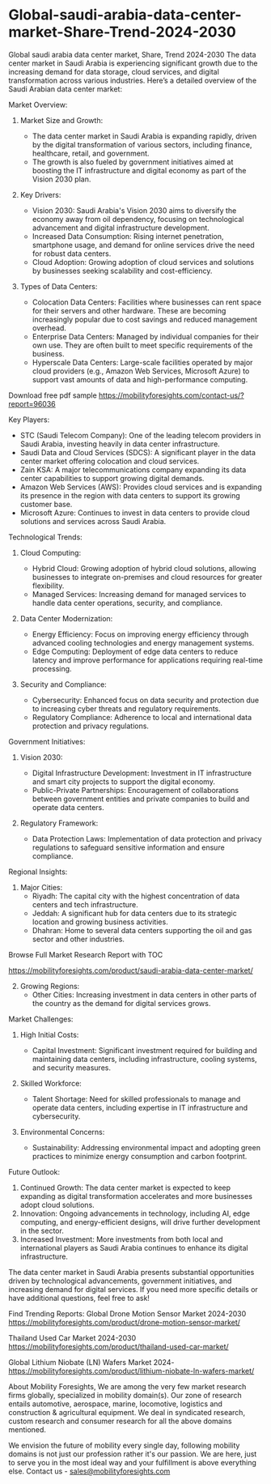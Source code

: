 # Global-saudi-arabia-data-center-market-Share-Trend-2024-2030
Global saudi arabia data center market, Share, Trend  2024-2030
The data center market in Saudi Arabia is experiencing significant growth due to the increasing demand for data storage, cloud services, and digital transformation across various industries. Here’s a detailed overview of the Saudi Arabian data center market:

 Market Overview:

1. Market Size and Growth:
   - The data center market in Saudi Arabia is expanding rapidly, driven by the digital transformation of various sectors, including finance, healthcare, retail, and government.
   - The growth is also fueled by government initiatives aimed at boosting the IT infrastructure and digital economy as part of the Vision 2030 plan.

2. Key Drivers:
   - Vision 2030: Saudi Arabia's Vision 2030 aims to diversify the economy away from oil dependency, focusing on technological advancement and digital infrastructure development.
   - Increased Data Consumption: Rising internet penetration, smartphone usage, and demand for online services drive the need for robust data centers.
   - Cloud Adoption: Growing adoption of cloud services and solutions by businesses seeking scalability and cost-efficiency.

3. Types of Data Centers:
   - Colocation Data Centers: Facilities where businesses can rent space for their servers and other hardware. These are becoming increasingly popular due to cost savings and reduced management overhead.
   - Enterprise Data Centers: Managed by individual companies for their own use. They are often built to meet specific requirements of the business.
   - Hyperscale Data Centers: Large-scale facilities operated by major cloud providers (e.g., Amazon Web Services, Microsoft Azure) to support vast amounts of data and high-performance computing.


Download free pdf sample 
https://mobilityforesights.com/contact-us/?report=96036 



 Key Players:
- STC (Saudi Telecom Company): One of the leading telecom providers in Saudi Arabia, investing heavily in data center infrastructure.
- Saudi Data and Cloud Services (SDCS): A significant player in the data center market offering colocation and cloud services.
- Zain KSA: A major telecommunications company expanding its data center capabilities to support growing digital demands.
- Amazon Web Services (AWS): Provides cloud services and is expanding its presence in the region with data centers to support its growing customer base.
- Microsoft Azure: Continues to invest in data centers to provide cloud solutions and services across Saudi Arabia.

 Technological Trends:

1. Cloud Computing:
   - Hybrid Cloud: Growing adoption of hybrid cloud solutions, allowing businesses to integrate on-premises and cloud resources for greater flexibility.
   - Managed Services: Increasing demand for managed services to handle data center operations, security, and compliance.

2. Data Center Modernization:
   - Energy Efficiency: Focus on improving energy efficiency through advanced cooling technologies and energy management systems.
   - Edge Computing: Deployment of edge data centers to reduce latency and improve performance for applications requiring real-time processing.

3. Security and Compliance:
   - Cybersecurity: Enhanced focus on data security and protection due to increasing cyber threats and regulatory requirements.
   - Regulatory Compliance: Adherence to local and international data protection and privacy regulations.

 Government Initiatives:

1. Vision 2030:
   - Digital Infrastructure Development: Investment in IT infrastructure and smart city projects to support the digital economy.
   - Public-Private Partnerships: Encouragement of collaborations between government entities and private companies to build and operate data centers.

2. Regulatory Framework:
   - Data Protection Laws: Implementation of data protection and privacy regulations to safeguard sensitive information and ensure compliance.

 Regional Insights:

1. Major Cities:
   - Riyadh: The capital city with the highest concentration of data centers and tech infrastructure.
   - Jeddah: A significant hub for data centers due to its strategic location and growing business activities.
   - Dhahran: Home to several data centers supporting the oil and gas sector and other industries.

   
Browse Full Market Research Report with TOC 

https://mobilityforesights.com/product/saudi-arabia-data-center-market/ 


2. Growing Regions:
   - Other Cities: Increasing investment in data centers in other parts of the country as the demand for digital services grows.

 Market Challenges:

1. High Initial Costs:
   - Capital Investment: Significant investment required for building and maintaining data centers, including infrastructure, cooling systems, and security measures.

2. Skilled Workforce:
   - Talent Shortage: Need for skilled professionals to manage and operate data centers, including expertise in IT infrastructure and cybersecurity.

3. Environmental Concerns:
   - Sustainability: Addressing environmental impact and adopting green practices to minimize energy consumption and carbon footprint.

 Future Outlook:

1. Continued Growth: The data center market is expected to keep expanding as digital transformation accelerates and more businesses adopt cloud solutions.
2. Innovation: Ongoing advancements in technology, including AI, edge computing, and energy-efficient designs, will drive further development in the sector.
3. Increased Investment: More investments from both local and international players as Saudi Arabia continues to enhance its digital infrastructure.

The data center market in Saudi Arabia presents substantial opportunities driven by technological advancements, government initiatives, and increasing demand for digital services. If you need more specific details or have additional questions, feel free to ask!



Find Trending Reports:
Global Drone Motion Sensor Market 2024-2030
https://mobilityforesights.com/product/drone-motion-sensor-market/ 
 
Thailand Used Car Market 2024-2030
https://mobilityforesights.com/product/thailand-used-car-market/ 

Global Lithium Niobate (LN) Wafers Market 2024-
https://mobilityforesights.com/product/lithium-niobate-ln-wafers-market/ 


About Mobility Foresights,
We are among the very few market research firms globally, specialized in mobility domain(s). Our zone of research entails automotive, aerospace, marine, locomotive, logistics and construction & agricultural equipment. We deal in syndicated research, custom research and consumer research for all the above domains mentioned.

We envision the future of mobility every single day, following mobility domains is not just our profession rather it's our passion. We are here, just to serve you in the most ideal way and your fulfillment is above everything else. Contact us -  sales@mobilityforesights.com 
 
